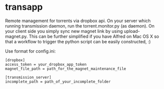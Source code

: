 # transapp
Remote management for torrents via dropbox api. On your server which running transmission daemon, run the torrent.monitor.py (as daemon). On your client side you simply sync new magnet link by using upload-magnet.py. This can be further simplified if you have Alfred on Mac OS X so that a workflow to trigger the python script can be easily constructed, :)


Use format for config.ini:
```
[dropbox]
access_token = your_dropbox_app_token
magnet_file_path = path_for_the_magnet_maintenance_file

[transmission_server]
incomplete_path = path_of_your_incomplete_folder
```
